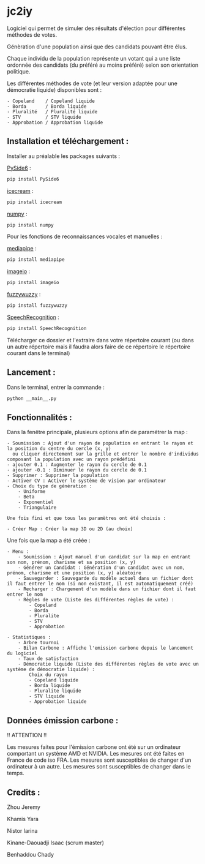 # jc2iy

Logiciel qui permet de simuler des résultats d'élection pour différentes méthodes de votes.


Génèration d'une population ainsi que des candidats pouvant être élus.

Chaque individu de la population représente un votant qui a une liste ordonnée des candidats (du préféré au moins préféré) selon son orientation politique.

Les différentes méthodes de vote (et leur version adaptée pour une démocratie liquide) disponibles sont :

    - Copeland    / Copeland liquide
    - Borda       / Borda liquide
    - Pluralité   / Pluralité liquide
    - STV         / STV liquide
    - Approbation / Approbation liquide


## Installation et téléchargement :

Installer au préalable les packages suivants :

[PySide6](https://pypi.org/project/PySide6/) :

```bash
pip install PySide6
```

[icecream](https://pypi.org/project/icecream/) :

```bash
pip install icecream
```

[numpy](https://pypi.org/project/numpy/) :

```bash
pip install numpy
```

Pour les fonctions de reconnaissances vocales et manuelles :

[mediapipe](https://pypi.org/project/mediapipe/) :

```bash
pip install mediapipe
```

[imageio](https://pypi.org/project/imageio/) :

```bash
pip install imageio
```

[fuzzywuzzy](https://pypi.org/project/fuzzywuzzy/) :

```bash
pip install fuzzywuzzy
```

[SpeechRecognition](https://pypi.org/project/SpeechRecognition/) :

```bash
pip install SpeechRecognition
```


Télécharger ce dossier et l'extraire dans votre répertoire courant (ou dans un autre répertoire mais il faudra alors faire de ce répertoire le répertoire courant dans le terminal)


## Lancement :

Dans le terminal, entrer la commande : 

```bash
python __main__.py
```


## Fonctionnalités :

Dans la fenêtre principale, plusieurs options afin de paramétrer la map :

    - Soumission : Ajout d'un rayon de population en entrant le rayon et la position du centre du cercle (x, y)
      ou cliquer directement sur la grille et entrer le nombre d'individus composant la population avec un rayon prédéfini
    - ajouter 0.1 : Augmenter le rayon du cercle de 0.1
    - ajouter -0.1 : Diminuer le rayon du cercle de 0.1
    - Supprimer : Supprimer la population
    - Activer CV : Activer le système de vision par ordinateur
    - Choix du type de génération :
        - Uniforme
        - Beta
        - Exponentiel
        - Triangulaire

    Une fois fini et que tous les paramètres ont été choisis :

    - Créer Map : Créer la map 3D ou 2D (au choix)


Une fois que la map a été créée :

    - Menu :
        - Soumission : Ajout manuel d'un candidat sur la map en entrant son nom, prénom, charisme et sa position (x, y)
        - Générer un Candidat : Génération d'un candidat avec un nom, prénom, charisme et une position (x, y) aléatoire
        - Sauvegarder : Sauvegarde du modèle actuel dans un fichier dont il faut entrer le nom (si non existant, il est automatiquement créé)
        - Recharger : Chargement d'un modèle dans un fichier dont il faut entrer le nom
        - Règles de vote (Liste des différentes règles de vote) :
            - Copeland
            - Borda
            - Pluralite
            - STV
            - Approbation
    
    - Statistiques :
        - Arbre tournoi
        - Bilan Carbone : Affiche l'emission carbone depuis le lancement du logiciel
        - Taux de satisfaction
        - Démocratie liquide (Liste des différentes règles de vote avec un système de démocratie liquide) :
            Choix du rayon
            - Copeland liquide
            - Borda liquide
            - Pluralite liquide
            - STV liquide
            - Approbation liquide


## Données émission carbone :

!! ATTENTION !!

Les mesures faites pour l'émission carbone ont été sur un ordinateur comportant un système AMD et NVIDIA.
Les mesures ont été faites en France de code iso FRA.
Les mesures sont susceptibles de changer d'un ordinateur à un autre.
Les mesures sont susceptibles de changer dans le temps.



## Credits :

Zhou Jeremy

Khamis Yara

Nistor Iarina

Kinane-Daouadji Isaac (scrum master)

Benhaddou Chady